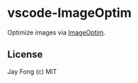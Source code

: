 # vscode-ImageOptim

Optimize images via [ImageOptim](https://github.com/ImageOptim/ImageOptim).

## License

Jay Fong (c) MIT
